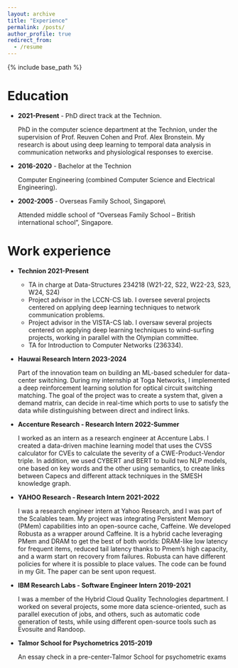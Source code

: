 ```yaml
---
layout: archive
title: "Experience"
permalink: /posts/
author_profile: true
redirect_from:
  - /resume
---
```


{% include base_path %}

Education
======


* **2021-Present** - PhD direct track at the Technion. 

  PhD in the computer science department at the Technion, under the supervision of Prof. Reuven Cohen and Prof. Alex Bronstein. My research is about using deep learning to temporal data analysis in communication networks and physiological responses to exercise.
* **2016-2020** - Bachelor at the Technion

  Computer Engineering (combined Computer Science and Electrical Engineering).
* **2002-2005** - Overseas Family School, Singapore\

  Attended middle school of “Overseas Family School – British international school”, Singapore.

Work experience
======
* **Technion 2021-Present** 

  * TA in charge at Data-Structures 234218 (W21-22, S22, W22-23, S23, W24, S24)
  * Project advisor in the LCCN-CS lab. I oversee several projects centered on applying deep learning techniques to network communication problems.
  * Project advisor in the VISTA-CS lab. I oversaw several projects centered on applying deep learning techniques to wind-surfing projects, working in parallel with the Olympian committee.
  * TA for Introduction to Computer Networks (236334).

* **Hauwai Research Intern 2023-2024** 

  Part of the innovation team on building an ML-based scheduler for data-center switching. During my internship at Toga Networks, I implemented a deep reinforcement learning solution for optical circuit switching matching. The goal of the project was to create a system that, given a demand matrix, can decide in real-time which ports to use to satisfy the data while distinguishing between direct and indirect links.

* **Accenture Research - Research Intern 2022-Summer** 

  I worked as an intern as a research engineer at Accenture Labs. I created a data-driven machine learning model that uses the CVSS calculator for CVEs to calculate the severity of a CWE-Product-Vendor triple. In addition, we used CYBERT and BERT to build two NLP models, one based on key words and the other using semantics, to create links between Capecs and different attack techniques in the SMESH knowledge graph.

* **YAHOO Research - Research Intern 2021-2022** 

  I was a research engineer intern at Yahoo Research, and I was part of the Scalables team. My project was integrating Persistent Memory (PMem) capabilities into an open-source cache, Caffeine. We developed Robusta as a wrapper around Caffeine. It is a hybrid cache leveraging PMem and DRAM to get the best of both worlds: DRAM-like low latency for frequent items, reduced tail latency thanks to Pmem’s high capacity, and a warm start on recovery from failures. Robusta can have different policies for where it is possible to place values. The code can be found in my Git. The paper can be sent upon request.

* **IBM Research Labs - Software Engineer Intern 2019-2021** 

  I was a member of the Hybrid Cloud Quality Technologies department. I worked on several projects, some more data science-oriented, such as parallel execution of jobs, and others, such as automatic code generation of tests, while using different open-source tools such as Evosuite and Randoop.

* **Talmor School for Psychometrics 2015-2019** 

  An essay check in a pre-center-Talmor School for psychometric exams

  
